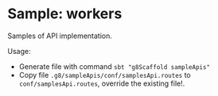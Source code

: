 # Sample: workers

Samples of API implementation.

Usage:
- Generate file with command `sbt "g8Scaffold sampleApis"`
- Copy file `.g8/sampleApis/conf/samplesApi.routes` to `conf/samplesApi.routes`, override the existing file!.
